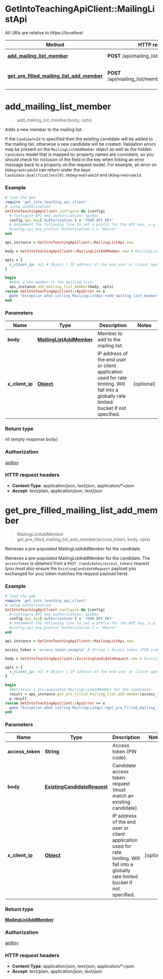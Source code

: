 # GetIntoTeachingApiClient::MailingListApi

All URIs are relative to *https://localhost*

Method | HTTP request | Description
------------- | ------------- | -------------
[**add_mailing_list_member**](MailingListApi.md#add_mailing_list_member) | **POST** /api/mailing_list/members | Adds a new member to the mailing list.
[**get_pre_filled_mailing_list_add_member**](MailingListApi.md#get_pre_filled_mailing_list_add_member) | **POST** /api/mailing_list/members/{accessToken} | Retrieves a pre-populated MailingListAddMember for the candidate.


# **add_mailing_list_member**
> add_mailing_list_member(body, opts)

Adds a new member to the mailing list.

If the `CandidateId` is specified then the existing candidate will be added to the mailing list, otherwise a new candidate will be created.  Validation errors may be present on the `MailingListAddMember` object as well as the hidden `Candidate` model that is mapped to; property names are consistent, so you should check for inclusion of the field in the key when linking an error message back to a property on the request model. For example, an error on `UkDegreeGradeId` can return under the keys `Candidate.Qualifications[0].UkDegreeGradeId` and `UkDegreeGradeId`.

### Example
```ruby
# load the gem
require 'get_into_teaching_api_client'
# setup authorization
GetIntoTeachingApiClient.configure do |config|
  # Configure API key authorization: apiKey
  config.api_key['Authorization'] = 'YOUR API KEY'
  # Uncomment the following line to set a prefix for the API key, e.g. 'Bearer' (defaults to nil)
  #config.api_key_prefix['Authorization'] = 'Bearer'
end

api_instance = GetIntoTeachingApiClient::MailingListApi.new

body = GetIntoTeachingApiClient::MailingListAddMember.new # MailingListAddMember | Member to add to the mailing list.

opts = { 
  x_client_ip: nil # Object | IP address of the end user or client application used for rate limiting. Will fall into a globally rate limited bucket if not specified.
}

begin
  #Adds a new member to the mailing list.
  api_instance.add_mailing_list_member(body, opts)
rescue GetIntoTeachingApiClient::ApiError => e
  puts "Exception when calling MailingListApi->add_mailing_list_member: #{e}"
end
```

### Parameters

Name | Type | Description  | Notes
------------- | ------------- | ------------- | -------------
 **body** | [**MailingListAddMember**](MailingListAddMember.md)| Member to add to the mailing list. | 
 **x_client_ip** | [**Object**](.md)| IP address of the end user or client application used for rate limiting. Will fall into a globally rate limited bucket if not specified. | [optional] 

### Return type

nil (empty response body)

### Authorization

[apiKey](../README.md#apiKey)

### HTTP request headers

 - **Content-Type**: application/json, text/json, application/*+json
 - **Accept**: text/plain, application/json, text/json



# **get_pre_filled_mailing_list_add_member**
> MailingListAddMember get_pre_filled_mailing_list_add_member(access_token, body, opts)

Retrieves a pre-populated MailingListAddMember for the candidate.

  Retrieves a pre-populated MailingListAddMember for the candidate. The `accessToken` is obtained from a   `POST /candidates/access_tokens` request (you must also ensure the `ExistingCandidateRequest` payload you   exchanged for your token matches the request payload here).

### Example
```ruby
# load the gem
require 'get_into_teaching_api_client'
# setup authorization
GetIntoTeachingApiClient.configure do |config|
  # Configure API key authorization: apiKey
  config.api_key['Authorization'] = 'YOUR API KEY'
  # Uncomment the following line to set a prefix for the API key, e.g. 'Bearer' (defaults to nil)
  #config.api_key_prefix['Authorization'] = 'Bearer'
end

api_instance = GetIntoTeachingApiClient::MailingListApi.new

access_token = 'access_token_example' # String | Access token (PIN code).

body = GetIntoTeachingApiClient::ExistingCandidateRequest.new # ExistingCandidateRequest | Candidate access token request (must match an existing candidate).

opts = { 
  x_client_ip: nil # Object | IP address of the end user or client application used for rate limiting. Will fall into a globally rate limited bucket if not specified.
}

begin
  #Retrieves a pre-populated MailingListAddMember for the candidate.
  result = api_instance.get_pre_filled_mailing_list_add_member(access_token, body, opts)
  p result
rescue GetIntoTeachingApiClient::ApiError => e
  puts "Exception when calling MailingListApi->get_pre_filled_mailing_list_add_member: #{e}"
end
```

### Parameters

Name | Type | Description  | Notes
------------- | ------------- | ------------- | -------------
 **access_token** | **String**| Access token (PIN code). | 
 **body** | [**ExistingCandidateRequest**](ExistingCandidateRequest.md)| Candidate access token request (must match an existing candidate). | 
 **x_client_ip** | [**Object**](.md)| IP address of the end user or client application used for rate limiting. Will fall into a globally rate limited bucket if not specified. | [optional] 

### Return type

[**MailingListAddMember**](MailingListAddMember.md)

### Authorization

[apiKey](../README.md#apiKey)

### HTTP request headers

 - **Content-Type**: application/json, text/json, application/*+json
 - **Accept**: text/plain, application/json, text/json



